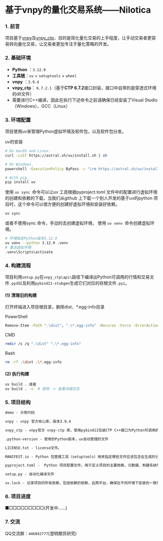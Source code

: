 # 基于vnpy的量化交易系统——Nilotica

### **1. 前言**

项目基于[vnpy](https://github.com/vnpy/vnpy)及[vnpy_ctp](https://github.com/vnpy/vnpy_ctp)，目的是简化量化交易的上手程度，让手动交易者更容易转向量化交易，让交易者更加专注于量化策略的开发。

### **2. 基础环境**

- **Python** ：`3.12.9`
- **工具链**：`uv` + `setuptools` + `wheel`
- **vnpy** ：`3.9.4`
- **vnpy_ctp**： `6.7.2.1`（基于**CTP 6.7.2**接口封装，接口中自带的是穿透式环境的dll文件）
- 需要进行C++编译，因此在执行下述命令之前请确保已经安装了Visual Studio（Windows）、GCC（Linux）

### **3. 环境配置**

项目使用uv来管理Python虚拟环境及软件包，以及软件包分发。

uv的安装

```bash
# On macOS and Linux.
curl -LsSf https://astral.sh/uv/install.sh | sh

# On Windows.
powershell -ExecutionPolicy ByPass -c "irm https://astral.sh/uv/install.ps1 | iex"

# With pip.
pip install uv
```

使用 `uv sync `命令可以让uv 工具根据pyproject.toml 文件中的配置进行虚拟环境的创建和依赖的下载，当我们从github 上下载一个别人开发的基于uv的python 项目时，这个命令可以很方便的创建好虚拟环境和安装好依赖。

```
uv sync
```

或者不使用sync 命令，手动的去创建虚拟环境， 使用 `uv venv `命令创建虚拟环境。

```bash
# 环境指定Python版本3.12.9
uv venv --python 3.12.9 .venv
# 激活虚拟环境
.venv\Scripts\activate
```

### **4. 构建流程**

项目利用`setup.py`在`vnpy_ctp\api\`路径下编译出Python可调用的行情和交易文件`.pyd`以及利用`pybind11-stubgen`生成它们对应的存根文件`.pyi`。

#### **(1) 清理旧的构建**

打开终端进入项目根目录，删除dist、*.egg-info目录

PowerShell 

```bash
Remove-Item -Path ".\dist", ".\*.egg-info" -Recurse -Force -ErrorAction SilentlyContinue
```

CMD

```bash
rmdir /s /q ".\dist" ".\*.egg-info"
```

Bash

```bash
rm -rf .\dist .\*.egg-info
```

#### **(2) 执行构建**

```bash
uv build . 或者
uv build . -v  # 使用 -v 查看详细日志
```

### **5. 项目结构**

```reStructuredText
demo - 示例代码

vnpy - vnpy 官方核心库，版本3.9.4

vnpy_ctp - vnpy官方 vnpy-ctp 库，使用pybind11包装CTP C++接口为Python可调用的接口。

.python-version - 使用的Python版本，uv自动管理的文件

LICENSE.txt - license文件。

MANIFEST.in - Python 包管理工具（setuptools）用来指定哪些文件应该包含在生成的分发包（如 .tar.gz 或 .whl文件）中的配置文件，recursive-include表示递归的包含目录下匹配的文件。

pyproject.toml -  Python 项目配置文件，用于定义项目的主要依赖、元数据、构建系统等信息。

setup.py - 自动化编译文件

uv.lock - 记录项目的所有依赖，包括依赖的依赖，且跨平台，确保在不同环境下安装的一致性。这个文件由 uv 自动管理，不要手动编辑
```



### **6. 项目进度**

■□□□□□□□□□(开发中......)

### **7. 交流**

QQ交流群：`446042777`(澄明期货研究)